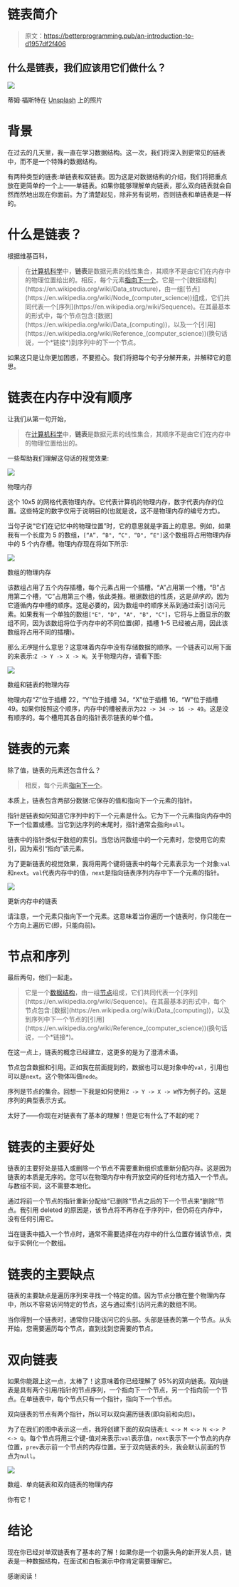 # 链表简介

> 原文：<https://betterprogramming.pub/an-introduction-to-d1957df2f406>

## 什么是链表，我们应该用它们做什么？

![](img/70dee2a97a8689d6aaa6b43aa8b9e045.png)

蒂姆·福斯特在 [Unsplash](https://unsplash.com/s/photos/patterns?utm_source=unsplash&utm_medium=referral&utm_content=creditCopyText) 上的照片

# 背景

在过去的几天里，我一直在学习数据结构。这一次，我们将深入到更常见的链表中，而不是一个特殊的数据结构。

有两种类型的链表:单链表和双链表。因为这是对数据结构的介绍，我们将把重点放在更简单的一个上——单链表。如果你能够理解单向链表，那么双向链表就会自然而然地出现在你面前。为了清楚起见，除非另有说明，否则链表和单链表是一样的。

# 什么是链表？

根据维基百科，

> 在[计算机科学](https://en.wikipedia.org/wiki/Computer_science)中，**链表**是数据元素的线性集合，其顺序不是由它们在内存中的物理位置给出的。相反，每个元素[指向下一个](https://en.wikipedia.org/wiki/Pointer_(computer_programming))。它是一个[数据结构](https://en.wikipedia.org/wiki/Data_structure)，由一组[节点](https://en.wikipedia.org/wiki/Node_(computer_science))组成，它们共同代表一个[序列](https://en.wikipedia.org/wiki/Sequence)。在其最基本的形式中，每个节点包含:[数据](https://en.wikipedia.org/wiki/Data_(computing))，以及一个[引用](https://en.wikipedia.org/wiki/Reference_(computer_science))(换句话说，一个*链接*)到序列中的下一个节点。

如果这只是让你更加困惑，不要担心。我们将把每个句子分解开来，并解释它的意思。

# 链表在内存中没有顺序

让我们从第一句开始，

> 在[计算机科学](https://en.wikipedia.org/wiki/Computer_science)中，**链表**是数据元素的线性集合，其顺序不是由它们在内存中的物理位置给出的。

一些帮助我们理解这句话的视觉效果:

![](img/9ae79db65e7d317dc864f1f55ab9b88b.png)

物理内存

这个 10x5 的网格代表物理内存。它代表计算机的物理内存，数字代表内存的位置。这些特定的数字仅用于说明目的(也就是说，这不是物理内存的编号方式)。

当句子说“它们在记忆中的物理位置”时，它的意思就是字面上的意思。例如，如果我有一个长度为 5 的数组，`[“A”, “B", “C", “D", “E"]`这个数组将占用物理内存中的 5 个内存槽。物理内存现在将如下所示:

![](img/a32d62b66a27787f008ad1cb75e32886.png)

数组的物理内存

该数组占用了五个内存插槽，每个元素占用一个插槽。“A”占用第一个槽，“B”占用第二个槽，“C”占用第三个槽，依此类推。根据数组的性质，这是*排序的*，因为它遵循内存中槽的顺序。这是必要的，因为数组中的顺序关系到通过索引访问元素。如果我有一个单独的数组`["E", "D", "A", "B", "C"]`，它将与上面显示的数组不同，因为该数组将位于内存中的不同位置(即，插槽 1–5 已经被占用，因此该数组将占用不同的插槽)。

那么*无序*是什么意思？这意味着内存中没有存储数据的顺序。一个链表可以用下面的来表示:`Z -> Y -> X -> W`。关于物理内存，请看下图:

![](img/a28ef2b7c08876f0ab46633cca131c15.png)

数组和链表的物理内存

物理内存“Z”位于插槽 22，“Y”位于插槽 34，“X”位于插槽 16，“W”位于插槽 49。如果你按照这个顺序，内存中的槽被表示为`22 -> 34 -> 16 -> 49`。这是没有顺序的。每个槽用其各自的指针表示链表的单个值。

# 链表的元素

除了值，链表的元素还包含什么？

> 相反，每个元素[指向下一个](https://en.wikipedia.org/wiki/Pointer_(computer_programming))。

本质上，链表包含两部分数据:它保存的值和指向下一个元素的指针。

指针是链表如何知道它序列中的下一个元素是什么。它为下一个元素指向内存中的下一个位置或槽。当它到达序列的末尾时，指针通常会指向`null`。

链表中的指针类似于数组的索引。当您访问数组中的一个元素时，您使用它的索引，因为索引“指向”该元素。

为了更新链表的视觉效果，我将用两个键将链表中的每个元素表示为一个对象:`val`和`next`。`val`代表内存中的值，`next`是指向链表序列内存中下一个元素的指针。

![](img/a8202f86f6dea3bf1a67dc80fdac6065.png)

更新内存中的链表

请注意，一个元素只指向下一个元素。这意味着当你遍历一个链表时，你只能在一个方向上遍历它(即，只能向前)。

# 节点和序列

最后两句，他们一起走。

> 它是一个[数据结构](https://en.wikipedia.org/wiki/Data_structure)，由一组[节点](https://en.wikipedia.org/wiki/Node_(computer_science))组成，它们共同代表一个[序列](https://en.wikipedia.org/wiki/Sequence)。在其最基本的形式中，每个节点包含:[数据](https://en.wikipedia.org/wiki/Data_(computing))，以及到序列中下一个节点的[引用](https://en.wikipedia.org/wiki/Reference_(computer_science))(换句话说，一个*链接*)。

在这一点上，链表的概念已经建立，这更多的是为了澄清术语。

节点包含数据和引用。正如我在前面提到的，数据也可以是对象中的`val`，引用也可以是`next`。这个物体叫做`node`。

序列是节点的集合。回想一下我是如何使用`Z -> Y -> X -> W`作为例子的。这是序列的典型表示方式。

太好了——你现在对链表有了基本的理解！但是它有什么了不起的呢？

# 链表的主要好处

链表的主要好处是插入或删除一个节点不需要重新组织或重新分配内存。这是因为链表的本质是无序的。您可以在物理内存中有开放空间的任何地方插入一个节点。与数组不同，这不需要本地化。

通过将前一个节点的指针重新分配给“已删除”节点之后的下一个节点来“删除”节点。我引用 deleted 的原因是，该节点将不再存在于序列中，但仍将在内存中，没有任何引用它。

当在链表中插入一个节点时，通常不需要选择在内存中的什么位置存储该节点，类似于实例化一个数组。

# 链表的主要缺点

链表的主要缺点是遍历序列来寻找一个特定的值。因为节点分散在整个物理内存中，所以不容易访问特定的节点，这与通过索引访问元素的数组不同。

当你得到一个链表时，通常你只能访问它的头部。头部是链表的第一个节点。从头开始，您需要遍历每个节点，直到找到您需要的节点。

# 双向链表

如果你能跟上这一点，太棒了！这意味着你已经理解了 95%的双向链表。双向链表是具有两个引用/指针的节点序列，一个指向下一个节点，另一个指向前一个节点。在单链表中，每个节点只有一个指针，指向下一个节点。

双向链表的节点有两个指针，所以可以双向遍历链表(即向前和向后)。

为了在我们的图中表示这一点，我将创建下面的双向链表:`L <-> M <-> N <-> P <-> Q`。每个节点将用三个键-值对来表示:`val`表示值，`next`表示下一个节点的内存位置，`prev`表示前一个节点的内存位置。至于双向链表的头，我会默认前面的节点为`null`。

![](img/4dac6470d935eb5217a3cb93005a5981.png)

数组、单向链表和双向链表的物理内存

你有它！

# 结论

现在你已经对单双链表有了基本的了解！如果你是一个初露头角的新开发人员，链表是一种数据结构，在面试和白板演示中你肯定需要理解它。

感谢阅读！